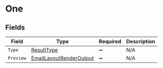 # One


## Fields

| Field                                                                         | Type                                                                          | Required                                                                      | Description                                                                   |
| ----------------------------------------------------------------------------- | ----------------------------------------------------------------------------- | ----------------------------------------------------------------------------- | ----------------------------------------------------------------------------- |
| `Type`                                                                        | [ResultType](../../Models/Components/ResultType.md)                           | :heavy_minus_sign:                                                            | N/A                                                                           |
| `Preview`                                                                     | [EmailLayoutRenderOutput](../../Models/Components/EmailLayoutRenderOutput.md) | :heavy_minus_sign:                                                            | N/A                                                                           |